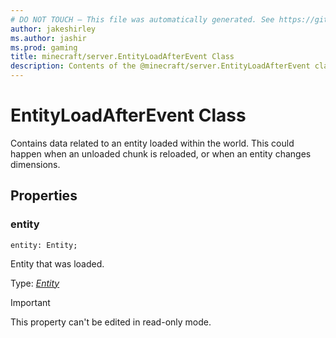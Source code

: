 ```yaml
---
# DO NOT TOUCH — This file was automatically generated. See https://github.com/mojang/minecraftapidocsgenerator to modify descriptions, examples, etc.
author: jakeshirley
ms.author: jashir
ms.prod: gaming
title: minecraft/server.EntityLoadAfterEvent Class
description: Contents of the @minecraft/server.EntityLoadAfterEvent class.
---
```

# EntityLoadAfterEvent Class

Contains data related to an entity loaded within the world. This could happen when an unloaded chunk is reloaded, or when an entity changes dimensions.

## Properties

### **entity**
`entity: Entity;`

Entity that was loaded.

Type: [*Entity*](Entity.md)
  
> [!IMPORTANT]
> This property can't be edited in read-only mode.
